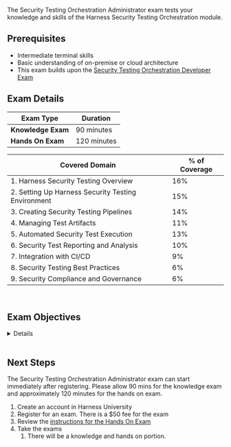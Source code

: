 The Security Testing Orchestration Administrator exam tests your knowledge and skills of the Harness Security Testing Orchestration module.  

## Prerequisites

- Intermediate terminal skills
- Basic understanding of on-premise or cloud architecture
- This exam builds upon the [Security Testing Orchestration Developer Exam](/certifications/sto?lvl=developer)

## Exam Details
| Exam Type                               | Duration         |
| ----------------------------------- | --------------- |
| **Knowledge Exam** | 90 minutes |
| **Hands On Exam** | 120 minutes |

| Covered Domain                                        | % of Coverage |
| -----------------------------------------------------| --------------|
| 1. Harness Security Testing Overview                  | 16%           |
| 2. Setting Up Harness Security Testing Environment    | 15%           |
| 3. Creating Security Testing Pipelines                 | 14%           |
| 4. Managing Test Artifacts                             | 11%           |
| 5. Automated Security Test Execution                   | 13%           |
| 6. Security Test Reporting and Analysis                | 10%           |
| 7. Integration with CI/CD                              | 9%            |
| 8. Security Testing Best Practices                     | 6%            |
| 9. Security Compliance and Governance                  | 6%            |

<br />

## Exam Objectives 

<details>

		<summary>List of Objectives</summary>

The following is a detailed list of exam objectives:

| #   | Objective                                                   |
|-----|-------------------------------------------------------------|
| **1** | **Harness Security Testing Overview**                     |
| 1.1 | Understand the core principles and concepts of Harness Security Testing Orchestration. |
| 1.2 | Explain the importance of security testing in the software development lifecycle. |
| 1.3 | Differentiate between various types of security testing (e.g., static analysis, dynamic analysis, penetration testing) and their relevance in Harness. |
| **2** | **Setting Up Harness Security Testing Environment**       |
| 2.1 | Install and configure Harness Security Testing Orchestration in a lab or testing environment. |
| 2.2 | Integrate Harness with popular security testing tools and platforms. |
| 2.3 | Create and manage user accounts and permissions for Harness Security Testing. |
| **3** | **Creating Security Testing Pipelines**                   |
| 3.1 | Define security testing workflows within Harness, including pre-test and post-test actions. |
| 3.2 | Configure pipeline triggers and conditions for automated security testing. |
| 3.3 | Establish notification and alerting mechanisms for test results. |
| **4** | **Managing Test Artifacts**                                |
| 4.1 | Upload and manage security test artifacts, including source code, binaries, and test data. |
| 4.2 | Implement version control and artifact tagging strategies within Harness. |
| 4.3 | Optimize storage and resource utilization for test artifacts. |
| **5** | **Automated Security Test Execution**                      |
| 5.1 | Execute automated security tests using various testing tools and frameworks through Harness. |
| 5.2 | Schedule and orchestrate recurring security test runs. |
| 5.3 | Monitor and analyze test execution results and log data. |
| **6** | **Security Test Reporting and Analysis**                   |
| 6.1 | Generate comprehensive security test reports and dashboards. |
| 6.2 | Analyze test results to identify vulnerabilities and security issues. |
| 6.3 | Provide recommendations for remediation based on test findings. |
| **7** | **Integration with CI/CD**                                |
| 7.1 | Integrate Harness Security Testing into continuous integration and continuous deployment (CI/CD) pipelines. |
| 7.2 | Ensure seamless automation and feedback loops between development and security teams. |
| 7.3 | Implement version control and artifact tagging strategies within Harness. |
| **8** | **Security Testing Best Practices**                        |
| 8.1 | Demonstrate an understanding of industry best practices in security testing. |
| 8.2 | Apply secure coding principles and techniques to reduce vulnerabilities. |
| 8.3 | Stay updated with the latest security threats and vulnerabilities relevant to software development. |
| **9** | **Security Compliance and Governance**                     |
| 9.1 | Implement security compliance policies and standards within Harness Security Testing. |
| 9.2 | Ensure regulatory and industry-specific compliance (e.g., GDPR, HIPAA) in security testing processes. |
| 9.3 | Perform security risk assessments and provide recommendations for risk mitigation. |


</details>

<br />

## Next Steps

The Security Testing Orchestration Administrator exam can start immediately after registering. Please allow 90 mins for the knowledge exam and approximately 120 minutes for the hands on exam.

1. Create an account in Harness University
2.  Register for an exam. There is a $50 fee for the exam
3. Review the [instructions for the Hands On Exam](/certifications/instructions)
4. Take the exams
    1. There will be a knowledge and hands on portion.	
